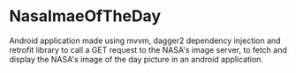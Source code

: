 # NasaImaeOfTheDay
Android application made using mvvm, dagger2 dependency injection and retrofit library to call a GET request to the NASA's image server, to fetch and display the NASA's image of the day picture in an android application.
